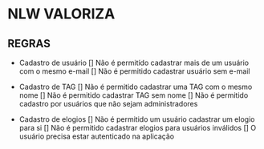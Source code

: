 
# NLW VALORIZA

## REGRAS

-  Cadastro de usuário
    []  Não é permitído cadastrar mais de um usuário com o mesmo e-mail
    []  Não é permitido cadastrar usuário sem e-mail
- Cadastro de TAG
    []  Não é permitido cadastrar uma TAG com o mesmo nome
    []  Não é permitido cadastrar TAG sem nome
    []  Não é permitido cadastro por usuários que não sejam administradores

- Cadastro de elogios
    []  Não é permitido um usuário cadastrar um elogio para si
    []  Não é permitido cadastrar elogios para usuários inválidos
    []  O usuário precisa estar autenticado na aplicação
 